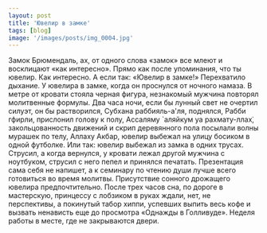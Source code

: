 ```yaml
---
layout: post
title: 'Ювелир в замке'
tags: [blog]
image: '/images/posts/img_0004.jpg'
---
```


   Замок Брюмендаль, ах, от одного слова «замок» все млеют и восклицают «как интересно». Прямо как после упоминания, что ты ювелир. Как интересно. А если так: «Ювелир в замке!» Перехватило дыхание. У ювелира в замке, когда он проснулся от ночного намаза. В метре от кровати стояла черная фигура, незнакомый мужчина повторял молитвенные формулы. Два часа ночи, если бы лунный свет не очертил силуэт, он бы растворился, Субхана раббияль-а'ля, поднялся, Рабби гфирли, прислонил голову к полу, Ассаляму `аляйкум уа рахмату-ллах̇, закольцованность движений и скрип деревянного пола посылали волны мурашек по телу, Аллаху Акбар, ювелир выбежал на улицу босиком в одной футболке. Или так: ювелир выбежал из замка в одних трусах. Струсил, а когда вернулся, у кровати лежал другой мужчина с ноутбуком, струсил с него пепел и принялся печатать. Презентация сама себя не напишет, а к семинару по чтению души лучше всего готовиться во время молитвы. Присутствие сонного дрожащего ювелира предпочтительно. После трех часов сна, по дороге в мастерскую, принцессу с лобзиком в руках ждали, нет, не перспективы, а покинутый табор хиппи, успевших выпить весь кофе и вызвать ненависть еще до просмотра «Однажды в Голливуде». Неделя работы в месте, где не закрываются двери.

